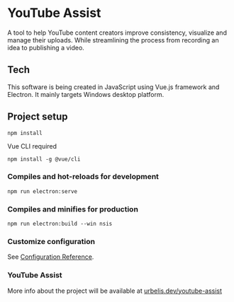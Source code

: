 # YouTube Assist

A tool to help YouTube content creators improve consistency, visualize and manage their uploads. While streamlining the process from recording an idea to publishing a video.

## Tech

This software is being created in JavaScript using Vue.js framework and Electron. It mainly targets Windows desktop platform.

## Project setup

```
npm install
```

Vue CLI required

```
npm install -g @vue/cli
```

### Compiles and hot-reloads for development

```
npm run electron:serve
```

### Compiles and minifies for production

```
npm run electron:build --win nsis
```

### Customize configuration

See [Configuration Reference](https://cli.vuejs.org/config/).

### YouTube Assist

More info about the project will be available at [urbelis.dev/youtube-assist](https://urbelis.dev/youtube-assist/)
